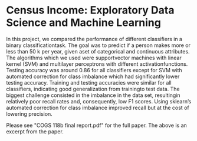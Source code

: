 # Census Income: Exploratory Data Science and Machine Learning

In this project, we compared the performance of different classifiers in a binary classificationtask.  The goal was to predict if a person makes more or less than 50 k per year, given aset of categorical and continuous attributes.  The algorithms which we used were supportvector machines with linear kernel (SVM) and multilayer perceptrons with different activationfunctions. Testing accuracy was around 0.86 for all classifiers except for SVM with automated correction for class imbalance which had significantly lower testing accuracy. Training and testing accuracies were similar for all classifiers, indicating good generalization from trainingto test data.  The biggest challenge consisted in the imbalance in the data set, resultingin relatively poor recall rates and, consequently, low F1 scores. Using sklearn’s automated correction for class imbalance improved recall but at the cost of lowering precision. 

Please see "COGS 118b final report.pdf" for the full paper. The above is an excerpt from the paper.
